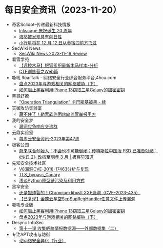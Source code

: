 # 每日安全资讯（2023-11-20）

- 奇客Solidot–传递最新科技情报
  - [Inkscape 庆祝诞生 20 周年](https://www.solidot.org/story?sid=76662)
  - [海葵被发现具有向日性](https://www.solidot.org/story?sid=76661)
  - [小行星将在 12 月 12 日从参宿四前方飞过](https://www.solidot.org/story?sid=76660)
- SecWiki News
  - [SecWiki News 2023-11-19 Review](http://www.sec-wiki.com/?2023-11-19)
- 看雪学苑
  - [【远控木马】银狐组织最新木马样本-分析](https://mp.weixin.qq.com/s?__biz=MjM5NTc2MDYxMw==&mid=2458528787&idx=1&sn=947b0b7f9ade1cbf249f29ee345237e3&chksm=b18d1c9986fa958f377b1b14f33c060ed7495b3d2e9cb7b33f5c4d41686093b31fed10be1735&scene=58&subscene=0#rd)
  - [CTF训练营之Web篇](https://mp.weixin.qq.com/s?__biz=MjM5NTc2MDYxMw==&mid=2458528787&idx=2&sn=113d5c21a4e165a96690bcf94fce0ad9&chksm=b18d1c9986fa958f49768bd9660ebd8c100dd21eeb6e3d607ec36534666aca166b7b49590b7f&scene=58&subscene=0#rd)
- 嘶吼 RoarTalk – 网络安全行业综合服务平台,4hou.com
  - [盘点2023年与游戏相关的网络威胁（下）](https://www.4hou.com/posts/lklJ)
  - [如何阻止黑客利用iPhone 13窃取三星Galaxy的加密密钥](https://www.4hou.com/posts/6xl7)
- 黑哥虾撩
  - ["Operation Triangulation" 卡巴斯基被黑 - 续](https://mp.weixin.qq.com/s?__biz=Mzg5OTU1NTEwMg==&mid=2247484094&idx=1&sn=938ec5464fe62abb7fbeba906585aa2c&chksm=c050c8cff72741d9d24284d79f3b6714b66b7e9abb41726a7c683f972bb5471dbb2c293b1826&scene=58&subscene=0#rd)
- 天御攻防实验室
  - [藏不住了！勒索软件团伙向监管举报甲方](https://mp.weixin.qq.com/s?__biz=MzU0MzgyMzM2Nw==&mid=2247485141&idx=1&sn=b9cb63823c4d64657612f50c98deadc6&chksm=fb04c5bdcc734cab56a2070fc3b32fd23c6211e7418ca8ef83c0a9aebd6310ccdf737285fe67&scene=58&subscene=0#rd)
- 我的安全梦
  - [漏洞应急响应交流群](https://mp.weixin.qq.com/s?__biz=MzU3NDY1NTYyOQ==&mid=2247485818&idx=1&sn=09853feca33cafa8049c73707a6c02d3&chksm=fd2e5498ca59dd8ebbab6477fedea45781dbe1eebf63ef25ef56bd611e2eb2977f3c4af241cc&scene=58&subscene=0#rd)
- 云鼎实验室
  - [每周云安全资讯-2023年第47周](https://mp.weixin.qq.com/s?__biz=MzU3ODAyMjg4OQ==&mid=2247495015&idx=1&sn=166acaff2a4f4e8996457e41dfe39b59&chksm=fd7911e1ca0e98f7d15107e29cbf13d814728ad1dfcc9dd3179614bbd296ef83d2754a77f0d9&scene=58&subscene=0#rd)
- 极客公园
  - [蔚来联合创始人：不会也不可能倒闭；传特斯拉中国版 FSD 已准备就绪；《沙丘 2》改档至明年 3 月 | 极客早知道](https://mp.weixin.qq.com/s?__biz=MTMwNDMwODQ0MQ==&mid=2653021862&idx=1&sn=0def8869262fb4016a33c89fed66b10d&chksm=7e549b1049231206c8d23c0ab8d35d470b1645a70d7584bd8a3a7afc2922a7d310dfbfd2a57a&scene=58&subscene=0#rd)
- 先知安全技术社区
  - [V8漏洞CVE-2018-17463分析与复现](https://xz.aliyun.com/t/13075)
  - [TLS_bypass_Canary](https://xz.aliyun.com/t/13074)
  - [浅谈Python原型链污染及利用方式](https://xz.aliyun.com/t/13072)
- 黑伞安全
  - [还是狠炸裂的！Chromium libxslt XXE漏洞（CVE-2023-435）](https://mp.weixin.qq.com/s?__biz=MzU0MzkzOTYzOQ==&mid=2247488317&idx=1&sn=5ef9fd277c1f354a7910b1413f075174&chksm=fb029e65cc751773d44bec5f0710340b1f72ea51ae74a14752fa9f5ac5e598a70105bffbea0e&scene=58&subscene=0#rd)
  - [【已复现】金蝶云星空ScpSupRegHandler任意文件上传漏洞](https://mp.weixin.qq.com/s?__biz=MzU0MzkzOTYzOQ==&mid=2247488317&idx=2&sn=7d9d87eb0cb5c5f8aceded9c79950dc3&chksm=fb029e65cc7517733b40b28c2542b91f14824dd3b58a83b6d48173a920ebfe4311d3b0045899&scene=58&subscene=0#rd)
- 嘶吼专业版
  - [如何阻止黑客利用iPhone 13窃取三星Galaxy的加密密钥](https://mp.weixin.qq.com/s?__biz=MzI0MDY1MDU4MQ==&mid=2247571290&idx=1&sn=2033f4efa7e462397abea25f6f8acf80&chksm=e9140760de638e76e200ed3debf4707969964ce1e454e03273e03bfbd7b669091d87ad4bc598&scene=58&subscene=0#rd)
  - [盘点2023年与游戏相关的网络威胁（下）](https://mp.weixin.qq.com/s?__biz=MzI0MDY1MDU4MQ==&mid=2247571290&idx=2&sn=30613b58a5e1e32c91cf5455e174785e&chksm=e9140760de638e762689c16b2cb9b2358c258d398be6578757725bf936d0a8086c86348cb839&scene=58&subscene=0#rd)
- Desync InfoSec
  - [第十一课 收集威胁情报数据源——外部数据集（二）](https://mp.weixin.qq.com/s?__biz=MzkzMDE3ODc1Mw==&mid=2247487049&idx=1&sn=136e205b2aceb8d3a9fe0ad78aee7e3c&chksm=c27f7de7f508f4f1033528d0bd20e6210512b29b58b6e3ed1510804cb8df6675d9f618829482&scene=58&subscene=0#rd)
- 专注APT攻击与防御
  - [论网络安全异化（行业）](https://micropoor.blogspot.com/2023/11/blog-post_19.html)
